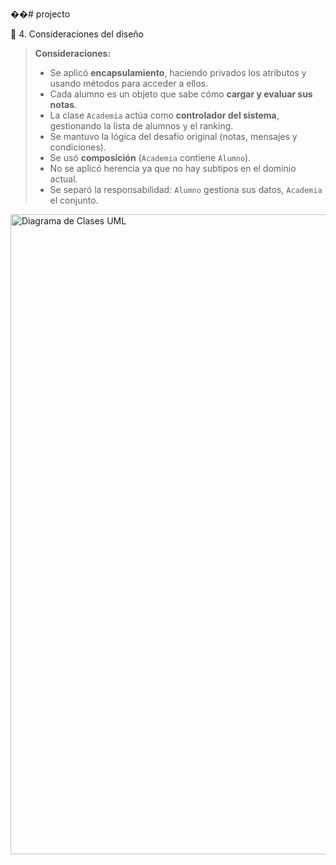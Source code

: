 ��#   p r o j e c t o 




🧾 4. Consideraciones del diseño

> **Consideraciones:**
>
> * Se aplicó **encapsulamiento**, haciendo privados los atributos y usando métodos para acceder a ellos.
> * Cada alumno es un objeto que sabe cómo **cargar y evaluar sus notas**.
> * La clase `Academia` actúa como **controlador del sistema**, gestionando la lista de alumnos y el ranking.
> * Se mantuvo la lógica del desafío original (notas, mensajes y condiciones).
> * Se usó **composición** (`Academia` contiene `Alumno`).
> * No se aplicó herencia ya que no hay subtipos en el dominio actual.
> * Se separó la responsabilidad: `Alumno` gestiona sus datos, `Academia` el conjunto.

 <img width="1536" height="1024" alt="Diagrama de Clases UML" src="https://github.com/user-attachments/assets/c09b7db2-c0b1-420c-8493-60feb06667a8" />
